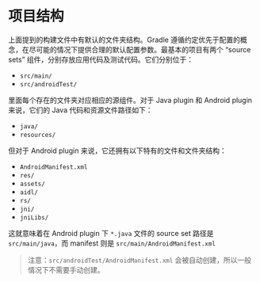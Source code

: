 # 项目结构

上面提到的构建文件中有默认的文件夹结构。Gradle 遵循约定优先于配置的概念，在尽可能的情况下提供合理的默认配置参数。最基本的项目有两个 “source sets” 组件，分别存放应用代码及测试代码。它们分别位于：

 * `src/main/`
 * `src/androidTest/`

里面每个存在的文件夹对应相应的源组件。对于 Java plugin 和 Android plugin 来说，它们的 Java 代码和资源文件路径如下：

* `java/`
* `resources/`

但对于 Android plugin 来说，它还拥有以下特有的文件和文件夹结构：

* `AndroidManifest.xml` 
* `res/`
* `assets/`
* `aidl/`
* `rs/`
* `jni/`
* `jniLibs/`

这就意味着在 Android plugin 下 `*.java` 文件的 source set 路径是 `src/main/java`，而 manifest 则是 `src/main/AndroidManifest.xml`

> 注意：`src/androidTest/AndroidManifest.xml` 会被自动创建，所以一般情况下不需要手动创建。